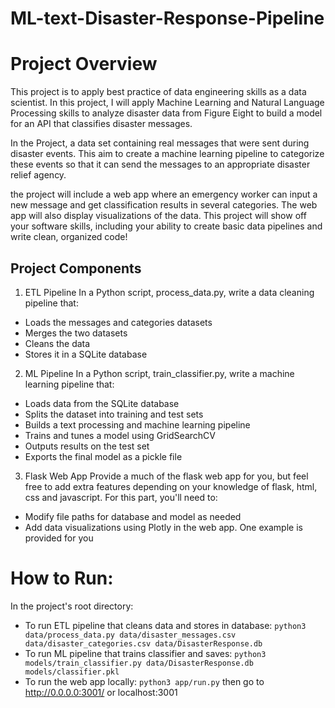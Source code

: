 # ML-text-Disaster-Response-Pipeline

# Project Overview
This project is to apply best practice of data engineering skills as a data scientist. In this project, I will apply Machine Learning and Natural Language Processing skills to analyze disaster data from Figure Eight to build a model for an API that classifies disaster messages.

In the Project, a data set containing real messages that were sent during disaster events. This aim to create a machine learning pipeline to categorize these events so that it can send the messages to an appropriate disaster relief agency.

the project will include a web app where an emergency worker can input a new message and get classification results in several categories. The web app will also display visualizations of the data. This project will show off your software skills, including your ability to create basic data pipelines and write clean, organized code!


## Project Components
1. ETL Pipeline
In a Python script, process_data.py, write a data cleaning pipeline that:

* Loads the messages and categories datasets
* Merges the two datasets
* Cleans the data
* Stores it in a SQLite database

2. ML Pipeline
In a Python script, train_classifier.py, write a machine learning pipeline that:

* Loads data from the SQLite database
* Splits the dataset into training and test sets
* Builds a text processing and machine learning pipeline
* Trains and tunes a model using GridSearchCV
* Outputs results on the test set
* Exports the final model as a pickle file

3. Flask Web App
Provide a much of the flask web app for you, but feel free to add extra features depending on your knowledge of flask, html, css and javascript. For this part, you'll need to:

* Modify file paths for database and model as needed
* Add data visualizations using Plotly in the web app. One example is provided for you

# How to Run:

In the project's root directory:
* To run ETL pipeline that cleans data and stores in database:
`python3 data/process_data.py data/disaster_messages.csv data/disaster_categories.csv data/DisasterResponse.db`
* To run ML pipeline that trains classifier and saves:
`python3 models/train_classifier.py data/DisasterResponse.db models/classifier.pkl`
* To run the web app locally:
`python3 app/run.py` then go to http://0.0.0.0:3001/ or localhost:3001
